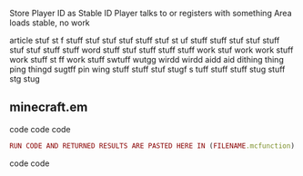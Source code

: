 Store Player ID as Stable ID
Player talks to or registers with something
Area loads stable, 
no work

article
stuf st f stuff stuf stuf
stuf stuff stuf st uf stuff stuff stuf
stuf stuff stuf
stuf stuff stuff word stuff stuf stuff
stuff stuff work stuf work work stuff
work stuff st ff work stuff swtuff wutgg wirdd wirdd 
aidd aid dithing thing ping thingd sugtff pin wing 
stuff stuff stuf stugf s tuff stuff stuff
stug stuff stg stug 

minecraft.em
-
code
code
code
```ruby ( or language name )
RUN CODE AND RETURNED RESULTS ARE PASTED HERE IN (FILENAME.mcfunction)
```
code
code